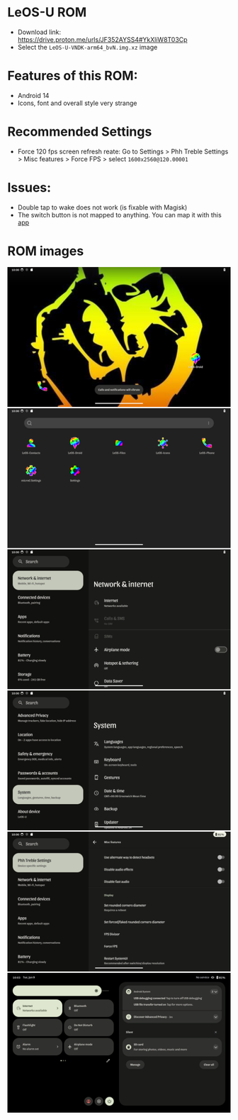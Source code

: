 # LeOS-U ROM

* Download link: https://drive.proton.me/urls/JF352AYSS4#YkXliW8T03Cp
* Select the `LeOS-U-VNDK-arm64_bvN.img.xz` image

# Features of this ROM: 
* Android 14
* Icons, font and overall style very strange

# Recommended Settings
* Force 120 fps screen refresh reate: Go to Settings > Phh Treble Settings > Misc features > Force FPS > select `1600x2560@120.00001`

# Issues: 
* Double tap to wake does not work (is fixable with Magisk)
* The switch button is not mapped to anything. You can map it with this [app](https://play.google.com/store/apps/details?id=io.github.sds100.keymapper&hl=es&gl=US)

# ROM images
![](/images/leosu/1.png)
![](/images/leosu/2.png)
![](/images/leosu/3.png)
![](/images/leosu/4.png)
![](/images/leosu/5.png)
![](/images/leosu/6.png)